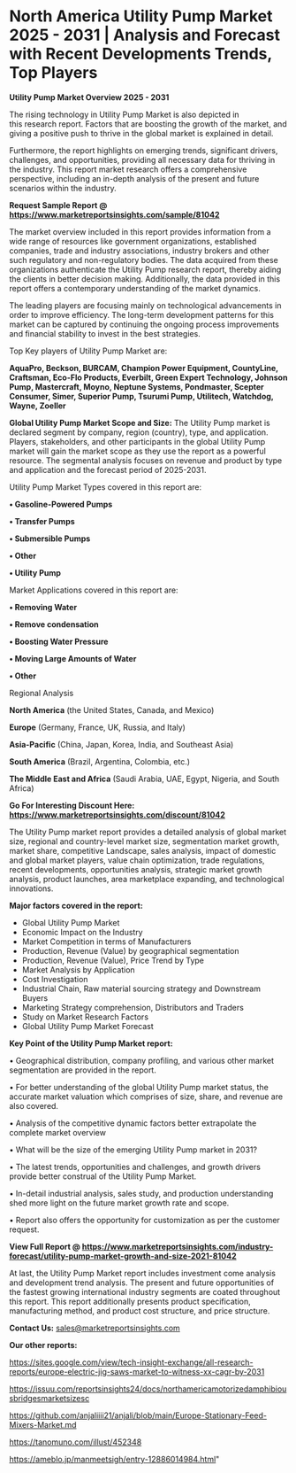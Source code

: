 # North America Utility Pump Market 2025 - 2031 | Analysis and Forecast with Recent Developments Trends, Top Players

<Strong> Utility Pump Market Overview 2025 - 2031</strong>

The rising technology in Utility Pump Market is also depicted in this research report. Factors that are boosting the growth of the market, and giving a positive push to thrive in the global market is explained in detail.

Furthermore, the report highlights on emerging trends, significant drivers, challenges, and opportunities, providing all necessary data for thriving in the industry. This report market research offers a comprehensive perspective, including an in-depth analysis of the present and future scenarios within the industry.

<strong>Request Sample Report @ <a href=https://www.marketreportsinsights.com/sample/81042>https://www.marketreportsinsights.com/sample/81042</a></strong>

The market overview included in this report provides information from a wide range of resources like government organizations, established companies, trade and industry associations, industry brokers and other such regulatory and non-regulatory bodies. The data acquired from these organizations authenticate the Utility Pump research report, thereby aiding the clients in better decision making. Additionally, the data provided in this report offers a contemporary understanding of the market dynamics.

The leading players are focusing mainly on technological advancements in order to improve efficiency. The long-term development patterns for this market can be captured by continuing the ongoing process improvements and financial stability to invest in the best strategies.

Top Key players of Utility Pump Market are:

<strong>AquaPro, Beckson, BURCAM, Champion Power Equipment, CountyLine, Craftsman, Eco-Flo Products, Everbilt, Green Expert Technology, Johnson Pump, Mastercraft, Moyno, Neptune Systems, Pondmaster, Scepter Consumer, Simer, Superior Pump, Tsurumi Pump, Utilitech, Watchdog, Wayne, Zoeller</strong>

<strong><b>Global Utility Pump Market Scope and Size:</b></strong>
The Utility Pump market is declared segment by company, region (country), type, and application. Players, stakeholders, and other participants in the global Utility Pump market will gain the market scope as they use the report as a powerful resource. The segmental analysis focuses on revenue and product by type and application and the forecast period of 2025-2031.

Utility Pump Market Types covered in this report are:

<strong>• Gasoline-Powered Pumps

• Transfer Pumps

• Submersible Pumps

• Other

• Utility Pump</strong>

Market Applications covered in this report are:

<strong>• Removing Water

• Remove condensation

• Boosting Water Pressure

• Moving Large Amounts of Water

• Other</strong> 

Regional Analysis

<strong>North America</strong> (the United States, Canada, and Mexico)

<strong>Europe</strong> (Germany, France, UK, Russia, and Italy)

<strong>Asia-Pacific</strong> (China, Japan, Korea, India, and Southeast Asia)

<strong>South America</strong> (Brazil, Argentina, Colombia, etc.)

<strong>The Middle East and Africa</strong> (Saudi Arabia, UAE, Egypt, Nigeria, and South Africa)

<strong>Go For Interesting Discount Here: <a href=https://www.marketreportsinsights.com/discount/81042>https://www.marketreportsinsights.com/discount/81042</a></strong>

The Utility Pump market report provides a detailed analysis of global market size, regional and country-level market size, segmentation market growth, market share, competitive Landscape, sales analysis, impact of domestic and global market players, value chain optimization, trade regulations, recent developments, opportunities analysis, strategic market growth analysis, product launches, area marketplace expanding, and technological innovations.

<strong><b>Major factors covered in the report:</b></strong>
<ul>
  <li>Global Utility Pump Market </li>
  <li>Economic Impact on the Industry</li>
  <li>Market Competition in terms of Manufacturers</li>
  <li>Production, Revenue (Value) by geographical segmentation</li>
  <li>Production, Revenue (Value), Price Trend by Type</li>
  <li>Market Analysis by Application</li>
  <li>Cost Investigation</li>
  <li>Industrial Chain, Raw material sourcing strategy and Downstream Buyers</li>
  <li>Marketing Strategy comprehension, Distributors and Traders</li>
  <li>Study on Market Research Factors</li>
  <li>Global Utility Pump Market Forecast</li>
</ul>

<strong><b>Key Point of the Utility Pump Market report:</b></strong>

• Geographical distribution, company profiling, and various other market segmentation are provided in the report.

• For better understanding of the global Utility Pump market status, the accurate market valuation which comprises of size, share, and revenue are also covered.

• Analysis of the competitive dynamic factors better extrapolate the complete market overview

• What will be the size of the emerging Utility Pump market in 2031?

• The latest trends, opportunities and challenges, and growth drivers provide better construal of the Utility Pump Market.

• In-detail industrial analysis, sales study, and production understanding shed more light on the future market growth rate and scope.

• Report also offers the opportunity for customization as per the customer request.

<strong><b>View Full Report @ <a href=https://www.marketreportsinsights.com/industry-forecast/utility-pump-market-growth-and-size-2021-81042>https://www.marketreportsinsights.com/industry-forecast/utility-pump-market-growth-and-size-2021-81042</a></b></strong>


At last, the Utility Pump Market report includes investment come analysis and development trend analysis. The present and future opportunities of the fastest growing international industry segments are coated throughout this report. This report additionally presents product specification, manufacturing method, and product cost structure, and price structure.

<strong>Contact Us:</strong>
sales@marketreportsinsights.com

<strong>Our other reports:</strong>

<a href=https://sites.google.com/view/tech-insight-exchange/all-research-reports/europe-electric-jig-saws-market-to-witness-xx-cagr-by-2031>https://sites.google.com/view/tech-insight-exchange/all-research-reports/europe-electric-jig-saws-market-to-witness-xx-cagr-by-2031</a>

<a href=https://issuu.com/reportsinsights24/docs/northamericamotorizedamphibiousbridgesmarketsizesc>https://issuu.com/reportsinsights24/docs/northamericamotorizedamphibiousbridgesmarketsizesc</a>

<a href=https://github.com/anjaliiii21/anjali/blob/main/Europe-Stationary-Feed-Mixers-Market.md>https://github.com/anjaliiii21/anjali/blob/main/Europe-Stationary-Feed-Mixers-Market.md</a>

<a href=https://tanomuno.com/illust/452348>https://tanomuno.com/illust/452348</a>

<a href=https://ameblo.jp/manmeetsigh/entry-12886014984.html>https://ameblo.jp/manmeetsigh/entry-12886014984.html</a>"
